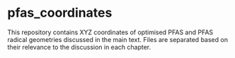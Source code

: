 # pfas_coordinates
This repository contains XYZ coordinates of optimised PFAS and PFAS radical geometries discussed in the main text. Files are separated based on their relevance to the discussion in each chapter.
